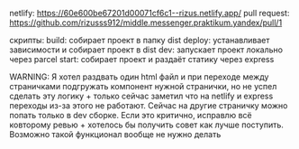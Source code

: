 netlify: https://60e600be67201d00071cf6c1--rizus.netlify.app/
pull request: https://github.com/rizusss912/middle.messenger.praktikum.yandex/pull/1

скрипты:
    build: собирает проект в папку dist
    deploy: устанавливает зависимости и собирает проект в dist
    dev: запускает проект локально через parcel
    start: собирает проект и раздаёт статику через express

WARNING:
Я хотел раздвать один html файл и при переходе между страничками подгружать компонент нужной странички, но не успел сделать эту логику + только сейчас заметил что на netlify и express переходы из-за этого не работают. Сейчас на другие страничку можно попать только в dev сборке.
Если это критично, исправлю всё ковторому ревью + хотелось бы получить совет как лучше поступить. Возможно такой функционал вообще не нужно делать